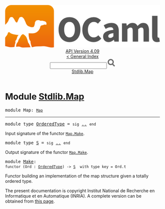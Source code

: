 <!-- ((! set title API !)) ((! set documentation !)) ((! set api !)) ((! set nobreadcrumb !)) -->
<div class="api"><header><nav class="toc brand"><a class="brand" href="https://ocaml.org/"><img src="colour-logo-gray.svg" class="svg" alt="OCaml"></a></nav><nav class="toc"><div class="toc_version"><a href="/docs" id="version-select">API Version 4.09</a></div><a href="index.html">&lt; General Index</a><div class="api_search"><input type="text" name="apisearch" id="api_search" oninput="mySearch(false);" onkeypress="this.oninput();" onclick="this.oninput();" onpaste="this.oninput();">
<img src="search_icon.svg" alt="Search" class="svg" onclick="mySearch(false)"></div>
<div id="search_results"></div><div class="toc_title"><a href="#top">Stdlib.Map</a></div><ul></ul></nav></header>

<h1>Module <a href="type_Stdlib.Map.html">Stdlib.Map</a></h1>

<pre><span id="MODULEMap"><span class="keyword">module</span> Map</span>: <code class="type"><a href="Map.html">Map</a></code></pre><hr width="100%">

<pre><span id="MODULETYPEOrderedType"><span class="keyword">module type</span> <a href="Map.OrderedType.html">OrderedType</a></span> = <code class="code"><span class="keyword">sig</span></code> <a href="Map.OrderedType.html">..</a> <code class="code"><span class="keyword">end</span></code></pre><div class="info">
<p>Input signature of the functor <a href="Map.Make.html"><code class="code"><span class="constructor">Map</span>.<span class="constructor">Make</span></code></a>.</p>

</div>

<pre><span id="MODULETYPES"><span class="keyword">module type</span> <a href="Map.S.html">S</a></span> = <code class="code"><span class="keyword">sig</span></code> <a href="Map.S.html">..</a> <code class="code"><span class="keyword">end</span></code></pre><div class="info">
<p>Output signature of the functor <a href="Map.Make.html"><code class="code"><span class="constructor">Map</span>.<span class="constructor">Make</span></code></a>.</p>

</div>

<pre><span id="MODULEMake"><span class="keyword">module</span> <a href="Map.Make.html">Make</a></span>: <div class="sig_block"><code class="code"><span class="keyword">functor</span>&nbsp;(</code><code class="code"><span class="constructor">Ord</span></code><code class="code">&nbsp;:&nbsp;</code><code class="type"><a href="Map.OrderedType.html">OrderedType</a></code><code class="code">)&nbsp;<span class="keywordsign">-&gt;</span>&nbsp;</code><code class="type"><a href="Map.S.html">S</a></code><code class="type">  with type key = Ord.t</code></div></pre><div class="info">
<p>Functor building an implementation of the map structure
   given a totally ordered type.</p>

</div>

<div class="copyright">The present documentation is copyright Institut National de Recherche en Informatique et en Automatique (INRIA). A complete version can be obtained from <a href="http://caml.inria.fr/pub/docs/manual-ocaml/">this page</a>.</div></div>